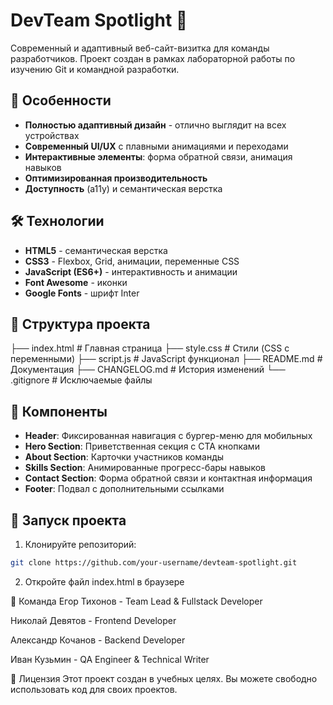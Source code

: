 # DevTeam Spotlight 🌟

Современный и адаптивный веб-сайт-визитка для команды разработчиков. Проект создан в рамках лабораторной работы по изучению Git и командной разработки.

## 🚀 Особенности

- **Полностью адаптивный дизайн** - отлично выглядит на всех устройствах
- **Современный UI/UX** с плавными анимациями и переходами
- **Интерактивные элементы**: форма обратной связи, анимация навыков
- **Оптимизированная производительность**
- **Доступность** (a11y) и семантическая верстка

## 🛠 Технологии

- **HTML5** - семантическая верстка
- **CSS3** - Flexbox, Grid, анимации, переменные CSS
- **JavaScript (ES6+)** - интерактивность и анимации
- **Font Awesome** - иконки
- **Google Fonts** - шрифт Inter

## 📁 Структура проекта
├── index.html # Главная страница
├── style.css # Стили (CSS с переменными)
├── script.js # JavaScript функционал
├── README.md # Документация
├── CHANGELOG.md # История изменений
└── .gitignore # Исключаемые файлы


## 🎨 Компоненты

- **Header**: Фиксированная навигация с бургер-меню для мобильных
- **Hero Section**: Приветственная секция с CTA кнопками
- **About Section**: Карточки участников команды
- **Skills Section**: Анимированные прогресс-бары навыков
- **Contact Section**: Форма обратной связи и контактная информация
- **Footer**: Подвал с дополнительными ссылками

## 🚀 Запуск проекта

1. Клонируйте репозиторий:
```bash
git clone https://github.com/your-username/devteam-spotlight.git
```
2. Откройте файл index.html в браузере

👥 Команда
Егор Тихонов - Team Lead & Fullstack Developer

Николай Девятов - Frontend Developer

Александр Кочанов - Backend Developer

Иван Кузьмин - QA Engineer & Technical Writer

📝 Лицензия
Этот проект создан в учебных целях. Вы можете свободно использовать код для своих проектов.
